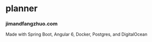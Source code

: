 # planner

### jimandfangzhuo.com

Made with Spring Boot, Angular 6, Docker, Postgres, and DigitalOcean

